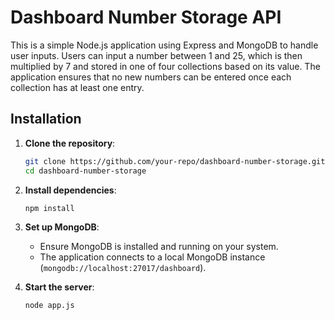 # Dashboard Number Storage API

This is a simple Node.js application using Express and MongoDB to handle user inputs. Users can input a number between 1 and 25, which is then multiplied by 7 and stored in one of four collections based on its value. The application ensures that no new numbers can be entered once each collection has at least one entry.

## Installation

1. **Clone the repository**:
    ```bash
    git clone https://github.com/your-repo/dashboard-number-storage.git
    cd dashboard-number-storage
    ```

2. **Install dependencies**:
    ```bash
    npm install
    ```

3. **Set up MongoDB**:
    - Ensure MongoDB is installed and running on your system.
    - The application connects to a local MongoDB instance (`mongodb://localhost:27017/dashboard`).

4. **Start the server**:
    ```bash
    node app.js
    ```
